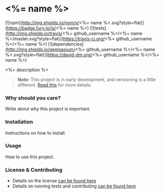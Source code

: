 # <%= name %>

[![npm](http://img.shields.io/npm/v/<%= name %>.svg?style=flat)](https://badge.fury.io/js/<%= name %>) [![tests](http://img.shields.io/travis/<%= github_username %>/<%= name %>/master.svg?style=flat)](https://travis-ci.org/<%= github_username %>/<%= name %>) [![dependencies](http://img.shields.io/gemnasium/<%= github_username %>/<%= name %>.svg?style=flat)](https://david-dm.org/<%= github_username %>/<%= name %>)

<%= description %>

> **Note:** This project is in early development, and versioning is a little different. [Read this](http://markup.im/#q4_cRZ1Q) for more details.

### Why should you care?

Write about why this project is important.

### Installation

Instructions on how to install.

### Usage

How to use this project.

### License & Contributing

- Details on the license [can be found here](LICENSE.md)
- Details on running tests and contributing [can be found here](contributing.md)
